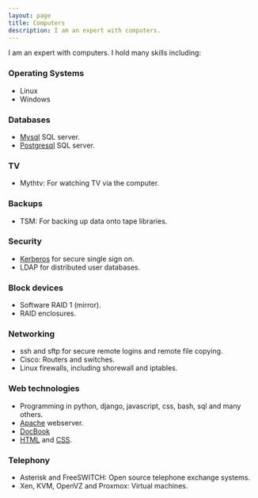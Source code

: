 ```yaml
---
layout: page
title: Computers
description: I am an expert with computers.
---
```


I am an expert with computers. I hold many skills including:

### Operating Systems

* Linux
* Windows

### Databases

* [Mysql](http://en.wikipedia.org/wiki/MySQL) SQL server.
* [Postgresql](http://en.wikipedia.org/wiki/Postgresql) SQL server.

### TV

* Mythtv: For watching TV via the computer.

### Backups

* TSM: For backing up data onto tape libraries.

### Security

* [Kerberos](http://en.wikipedia.org/wiki/Kerberos_%28protocol%29) for secure single sign on.
* LDAP for distributed user databases.

### Block devices

* Software RAID 1 (mirror).
* RAID enclosures.

### Networking

* ssh and sftp for secure remote logins and remote file copying.
* Cisco: Routers and switches.
* Linux firewalls, including shorewall and iptables.

### Web technologies

* Programming in python, django, javascript, css, bash, sql and many others.
* [Apache](http://en.wikipedia.org/wiki/Apache_HTTP_Server) webserver.
* [DocBook](http://en.wikipedia.org/wiki/DocBook)
* [HTML](http://en.wikipedia.org/wiki/HTML) and [CSS](http://en.wikipedia.org/wiki/CSS).

### Telephony

* Asterisk and FreeSWITCH: Open source telephone exchange systems.
* Xen, KVM, OpenVZ and Proxmox: Virtual machines.
